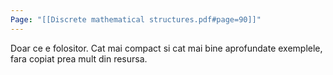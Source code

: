 ```yaml
---
Page: "[[Discrete mathematical structures.pdf#page=90]]"
---
```

Doar ce e folositor. Cat mai compact si cat mai bine aprofundate exemplele, fara copiat prea mult din resursa.